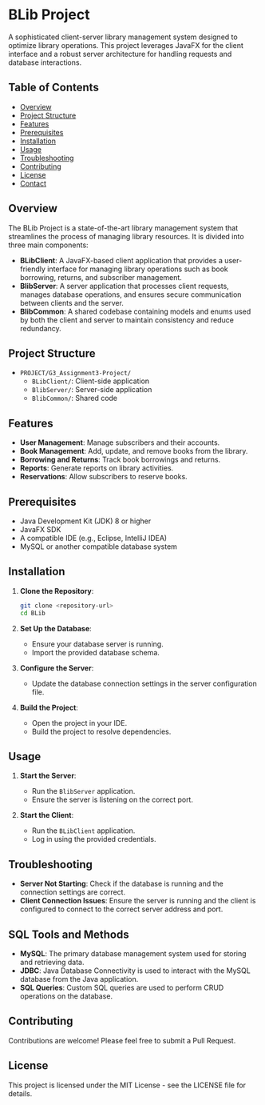 # BLib Project

A sophisticated client-server library management system designed to optimize library operations. This project leverages JavaFX for the client interface and a robust server architecture for handling requests and database interactions.

## Table of Contents

- [Overview](#overview)
- [Project Structure](#project-structure)
- [Features](#features)
- [Prerequisites](#prerequisites)
- [Installation](#installation)
- [Usage](#usage)
- [Troubleshooting](#troubleshooting)
- [Contributing](#contributing)
- [License](#license)
- [Contact](#contact)

## Overview

The BLib Project is a state-of-the-art library management system that streamlines the process of managing library resources. It is divided into three main components:

- **BLibClient**: A JavaFX-based client application that provides a user-friendly interface for managing library operations such as book borrowing, returns, and subscriber management.
- **BlibServer**: A server application that processes client requests, manages database operations, and ensures secure communication between clients and the server.
- **BlibCommon**: A shared codebase containing models and enums used by both the client and server to maintain consistency and reduce redundancy.

## Project Structure

- `PROJECT/G3_Assignment3-Project/`
  - `BLibClient/`: Client-side application
  - `BlibServer/`: Server-side application
  - `BlibCommon/`: Shared code

## Features

- **User Management**: Manage subscribers and their accounts.
- **Book Management**: Add, update, and remove books from the library.
- **Borrowing and Returns**: Track book borrowings and returns.
- **Reports**: Generate reports on library activities.
- **Reservations**: Allow subscribers to reserve books.

## Prerequisites

- Java Development Kit (JDK) 8 or higher
- JavaFX SDK
- A compatible IDE (e.g., Eclipse, IntelliJ IDEA)
- MySQL or another compatible database system

## Installation

1. **Clone the Repository**:
   ```bash
   git clone <repository-url>
   cd BLib
   ```

2. **Set Up the Database**:
   - Ensure your database server is running.
   - Import the provided database schema.

3. **Configure the Server**:
   - Update the database connection settings in the server configuration file.

4. **Build the Project**:
   - Open the project in your IDE.
   - Build the project to resolve dependencies.

## Usage

1. **Start the Server**:
   - Run the `BlibServer` application.
   - Ensure the server is listening on the correct port.

2. **Start the Client**:
   - Run the `BLibClient` application.
   - Log in using the provided credentials.

## Troubleshooting

- **Server Not Starting**: Check if the database is running and the connection settings are correct.
- **Client Connection Issues**: Ensure the server is running and the client is configured to connect to the correct server address and port.

## SQL Tools and Methods

- **MySQL**: The primary database management system used for storing and retrieving data.
- **JDBC**: Java Database Connectivity is used to interact with the MySQL database from the Java application.
- **SQL Queries**: Custom SQL queries are used to perform CRUD operations on the database.

## Contributing

Contributions are welcome! Please feel free to submit a Pull Request.

## License

This project is licensed under the MIT License - see the LICENSE file for details.
